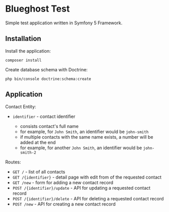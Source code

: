 # Blueghost Test
Simple test application written in Symfony 5 Framework.


## Installation

Install the application:
```
composer install
```

Create database schema with Doctrine:
```
php bin/console doctrine:schema:create
```

## Application

Contact Entity:

-  `identifier` - contact identifier

    - consists contact's full name
    - for example, for  `John Smith`, an identifier would be `john-smith`
    - if multiple contacts with the same name exists, a number will be added at the end
    - for example, for another `John Smith`, an identifier would be `john-smith-2` 

Routes:

- `GET /` - list of all contacts
- `GET /{identifier}` - detail page with edit from of the requested contact
- `GET /new` - form for adding a new contact record
- `POST /{identifier}/update` - API for updating a requested contact record
- `POST /{identifier}/delete` - API for deleting a requested contact record
- `POST /new` - API for creating a new contact record